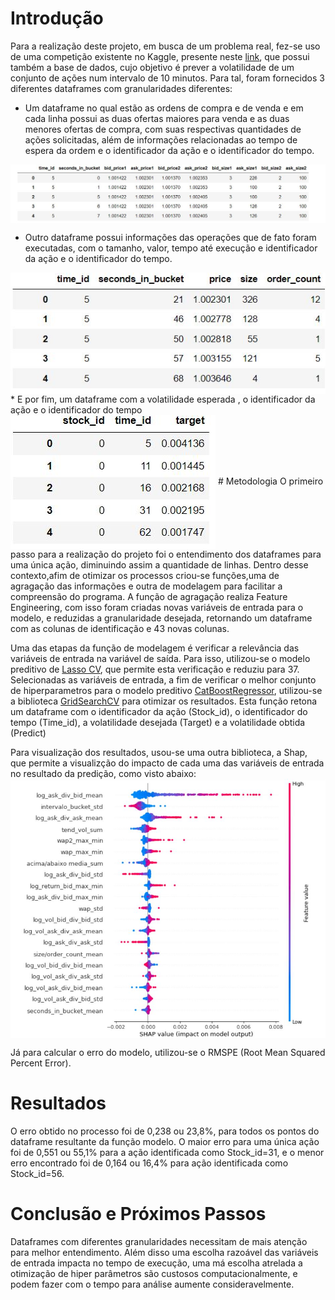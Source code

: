 # Introdução
Para a realização deste projeto, em busca de um problema real, fez-se uso de uma competição existente no Kaggle, presente neste [link](https://www.kaggle.com/competitions/optiver-realized-volatility-prediction/), que possui também a base de dados, cujo objetivo é prever a volatilidade de um conjunto de ações num intervalo de 10 minutos. Para tal, foram fornecidos 3 diferentes dataframes com granularidades diferentes:

  * Um dataframe no qual estão as ordens de compra e de venda e em cada linha possui as duas ofertas maiores para venda e as duas menores ofertas de compra, com suas respectivas quantidades de ações solicitadas, além de informações relacionadas ao tempo de espera da ordem e o identificador da ação e o identificador do tempo.
   <img src="https://github.com/IGCorrea/IronHack/blob/main/Projeto%203/imagens/book%20table.JPG"  align="center">
  
  * Outro dataframe possui informações das operações que de fato foram executadas, com o tamanho, valor, tempo até execução e identificador da ação e o identificador do tempo.
   <img src="https://github.com/IGCorrea/IronHack/blob/main/Projeto%203/imagens/trade_st0.JPG" align="center">
  * E por fim, um dataframe com a volatilidade esperada , o identificador da ação e o identificador do tempo
   <img src="https://github.com/IGCorrea/IronHack/blob/main/Projeto%203/imagens/target_table.JPG" align="center">
# Metodologia
O primeiro passo para a realização do projeto foi o entendimento dos dataframes para uma única ação, diminuindo assim a quantidade de linhas. Dentro desse contexto,afim de otimizar os processos criou-se funções,uma de agragação das informações e outra de modelagem para facilitar a compreensão do programa. A função de agragação realiza Feature Engineering, com isso foram criadas novas variáveis de entrada para o modelo, e reduzidas a granularidade desejada, retornando um dataframe com as colunas de identificação e 43 novas colunas.

 Uma das etapas da função de modelagem é verificar a relevância das variáveis de entrada na variável de saída. Para isso, utilizou-se o modelo preditivo de [Lasso CV](https://scikit-learn.org/stable/modules/generated/sklearn.linear_model.LassoCV.html), que permite esta verificação e reduziu para 37. Selecionadas as variáveis de entrada, a fim de verificar o melhor conjunto de hiperparametros para o modelo preditivo [CatBoostRegressor](https://catboost.ai/en/docs/), utilizou-se a biblioteca [GridSearchCV](https://scikit-learn.org/stable/modules/generated/sklearn.model_selection.GridSearchCV.html) para otimizar os resultados. Esta função retona um dataframe com o identificador da ação (Stock_id), o identificador do tempo (Time_id), a volatilidade desejada (Target) e a volatilidade obtida (Predict) 

Para visualização dos resultados, usou-se uma outra biblioteca, a Shap, que permite a visualizção do impacto de cada uma das variáveis de entrada no resultado da predição, como visto abaixo:
<img src="https://github.com/IGCorrea/IronHack/blob/main/Projeto%203/imagens/shap.JPG"  align="center">

 Já para calcular o erro do modelo, utilizou-se o RMSPE (Root Mean Squared Percent Error).
# Resultados

O erro obtido no processo foi de 0,238 ou 23,8%, para todos os pontos do dataframe resultante da função modelo. O maior erro para uma única ação foi de 0,551 ou 55,1% para a ação identificada como Stock_id=31, e o menor erro encontrado foi de 0,164 ou 16,4% para ação identificada como Stock_id=56.

# Conclusão e Próximos Passos

Dataframes com diferentes granularidades necessitam de mais atenção para melhor entendimento. Além disso uma escolha razoável das variáveis de entrada impacta no tempo de execução, uma má escolha atrelada a otimização de hiper parâmetros são custosos computacionalmente, e podem fazer com o tempo para análise aumente consideravelmente.
 
